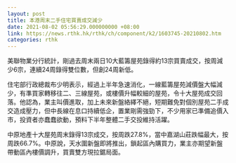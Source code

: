 ```yaml
---
layout: post
title: 本港周末二手住宅買賣成交減少
date: 2021-08-02 05:56:29.000000000 +08:00
link: https://news.rthk.hk/rthk/ch/component/k2/1603745-20210802.htm
categories: rthk
---
```


美聯物業分行統計，剛過去周末兩日10大藍籌屋苑錄得約13宗買賣成交，按周減少6宗，連續24周錄得雙位數，但創24周新低。

住宅部行政總裁布少明表示，經過上半年急速消化，一線藍籌屋苑減價盤大幅減少，有準買家轉移往二、三線屋苑，或樓價升幅較細的屋苑，令十大屋苑成交回落。他認為，業主叫價進取，加上未來新盤絡繹不絕，短期難免對個別屋苑二手成交造成壓力，但中長線在息口持續低企，置業剛需強勁下，不少用家已準備追價入市，投資者亦蠢蠢欲動，預料下半年整體二手交投維持活躍。

中原地產十大屋苑周末錄得13宗成交，按周跌27.8%，當中嘉湖山莊跌幅最大，按周跌66.7%。中原說，天水圍新盤即將推出，鎖起區內購買力，業主亦期望新盤帶動區內樓價調升，買賣雙方現拉鋸局面。
